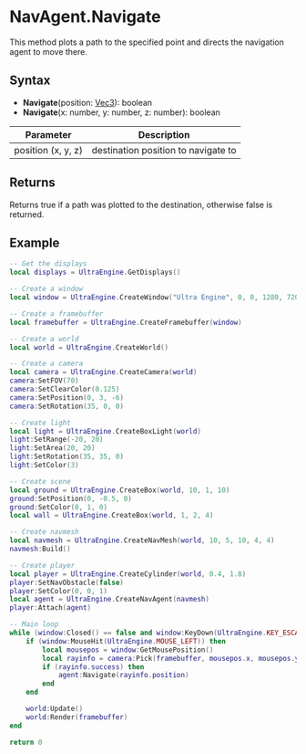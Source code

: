 # NavAgent.Navigate

This method plots a path to the specified point and directs the navigation agent to move there.

## Syntax

- **Navigate**(position: [Vec3](Vec3.md)): boolean
- **Navigate**(x: number, y: number, z: number): boolean

| Parameter | Description |
|---|---|
| position (x, y, z) | destination position to navigate to |

## Returns

Returns true if a path was plotted to the destination, otherwise false is returned.

## Example

```lua
-- Get the displays
local displays = UltraEngine.GetDisplays()

-- Create a window
local window = UltraEngine.CreateWindow("Ultra Engine", 0, 0, 1280, 720, displays[1], UltraEngine.WINDOW_CENTER + UltraEngine.WINDOW_TITLEBAR)

-- Create a framebuffer
local framebuffer = UltraEngine.CreateFramebuffer(window)

-- Create a world
local world = UltraEngine.CreateWorld()

-- Create a camera
local camera = UltraEngine.CreateCamera(world)
camera:SetFOV(70)
camera:SetClearColor(0.125)
camera:SetPosition(0, 3, -6)
camera:SetRotation(35, 0, 0)

-- Create light
local light = UltraEngine.CreateBoxLight(world)
light:SetRange(-20, 20)
light:SetArea(20, 20)
light:SetRotation(35, 35, 0)
light:SetColor(3)

-- Create scene
local ground = UltraEngine.CreateBox(world, 10, 1, 10)
ground:SetPosition(0, -0.5, 0)
ground:SetColor(0, 1, 0)
local wall = UltraEngine.CreateBox(world, 1, 2, 4)

-- Create navmesh
local navmesh = UltraEngine.CreateNavMesh(world, 10, 5, 10, 4, 4)
navmesh:Build()

-- Create player
local player = UltraEngine.CreateCylinder(world, 0.4, 1.8)
player:SetNavObstacle(false)
player:SetColor(0, 0, 1)
local agent = UltraEngine.CreateNavAgent(navmesh)
player:Attach(agent)

-- Main loop
while (window:Closed() == false and window:KeyDown(UltraEngine.KEY_ESCAPE) == false) do
    if (window:MouseHit(UltraEngine.MOUSE_LEFT)) then
        local mousepos = window:GetMousePosition()
        local rayinfo = camera:Pick(framebuffer, mousepos.x, mousepos.y)
        if (rayinfo.success) then
            agent:Navigate(rayinfo.position)
        end
    end

    world:Update()
    world:Render(framebuffer)
end

return 0
```